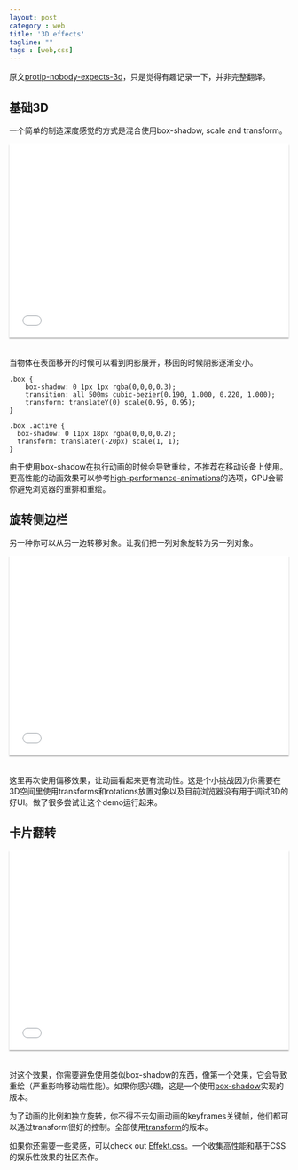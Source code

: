 ```yaml
---
layout: post
category : web
title: '3D effects'
tagline: ""
tags : [web,css]
---
```


原文[protip-nobody-expects-3d](https://aerotwist.com/tutorials/protip-nobody-expects-3d/)，只是觉得有趣记录一下，并非完整翻译。

## 基础3D

一个简单的制造深度感觉的方式是混合使用box-shadow, scale and transform。

<!--break-->

<iframe frameborder="0" scrolling="no" marginheight="0" marginwidth="0" width="100%" height="350" style="margin-bottom: 20px; box-shadow: 0 2px 2px rgba(0,0,0,0.3)" src="/demo/3d-effects/basic-3d.html"></iframe>

当物体在表面移开的时候可以看到阴影展开，移回的时候阴影逐渐变小。

```
.box {
    box-shadow: 0 1px 1px rgba(0,0,0,0.3);
    transition: all 500ms cubic-bezier(0.190, 1.000, 0.220, 1.000);
    transform: translateY(0) scale(0.95, 0.95);
}

.box .active {
  box-shadow: 0 11px 18px rgba(0,0,0,0.2);
  transform: translateY(-20px) scale(1, 1);
}
```

由于使用box-shadow在执行动画的时候会导致重绘，不推荐在移动设备上使用。更高性能的动画效果可以参考[high-performance-animations](https://www.html5rocks.com/en/tutorials/speed/high-performance-animations/)的选项，GPU会帮你避免浏览器的重排和重绘。

## 旋转侧边栏

另一种你可以从另一边转移对象。让我们把一列对象旋转为另一列对象。

<iframe frameborder="0" scrolling="no" marginheight="0" marginwidth="0" width="100%" height="360" style="margin-bottom: 20px; box-shadow: 0 2px 2px rgba(0,0,0,0.3)" src="/demo/3d-effects/rotate-side.html"></iframe>

这里再次使用偏移效果，让动画看起来更有流动性。这是个小挑战因为你需要在3D空间里使用transforms和rotations放置对象以及目前浏览器没有用于调试3D的好UI。做了很多尝试让这个demo运行起来。

## 卡片翻转

<iframe frameborder="0" scrolling="no" marginheight="0" marginwidth="0" width="100%" height="360" style="margin-bottom: 20px; box-shadow: 0 2px 2px rgba(0,0,0,0.3)" src="/demo/3d-effects/card-flip.html"></iframe>

对这个效果，你需要避免使用类似box-shadow的东西，像第一个效果，它会导致重绘（严重影响移动端性能）。如果你感兴趣，这是一个使用[box-shadow](/demo/3d-effects/flip-with-shadow.html)实现的版本。

为了动画的比例和独立旋转，你不得不去勾画动画的keyframes关键帧，他们都可以通过transform很好的控制。全部使用[transform](/demo/3d-effects/card-flip.html)的版本。

如果你还需要一些灵感，可以check out [Effekt.css](https://github.com/h5bp/Effeckt.css/)。一个收集高性能和基于CSS的娱乐性效果的社区杰作。